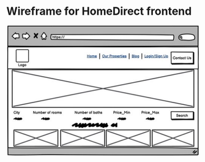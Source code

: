 # Wireframe for HomeDirect frontend
![wireframe for frontend](https://github.com/s-oshitade/home-direct/blob/master/docs/wire_frame.jpeg?raw=true)